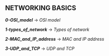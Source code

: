 ## NETWORKING BASICS

***0-OSI_model*** -> *OSI model*

***1-types_of_network*** -> *Types of network*

***2-MAC_and_IP_address*** -> *MAC and IP address*

***3-UDP_and_TCP*** -> *UDP and TCP*
